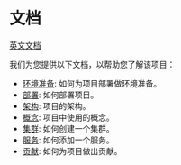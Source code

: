 # 文档
[英文文档](README.md)

我们为您提供以下文档，以帮助您了解该项目：
* [环境准备](./zh/prepare.md): 如何为项目部署做环境准备。
* [部署](./zh/deploy): 如何部署项目。
* [架构](./zh/architecture.md): 项目的架构。
* [概念](./zh/concepts.md): 项目中使用的概念。
* [集群](./zh/cluster.md): 如何创建一个集群。
* [服务](./zh/service.md): 如何添加一个服务。
* [贡献](./zh/contribution.md): 如何为项目做出贡献。
